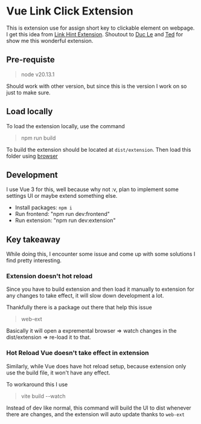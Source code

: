 # Vue Link Click Extension
This is extension use for assign short key to clickable element on webpage. I get this idea from [Link Hint Extension](https://chromewebstore.google.com/detail/link-hints/kjjgifdfplpegljdfnpmbjmkngdilmkd?pli=1). Shoutout to [Duc Le](https://github.com/dealoux) and [Ted](https://github.com/tednguyendev) for show me this wonderful extension.

## Pre-requiste
> node v20.13.1

Should work with other version, but since this is the version I work on so just to make sure.


## Load locally
To load the extension locally, use the command
> npm run build

To build the extension should be located at `dist/extension`. Then load this folder using [browser](https://developer.chrome.com/docs/extensions/get-started/tutorial/hello-world#load-unpacked)

## Development
I use Vue 3 for this, well because why not :v, plan to implement some settings UI or maybe extend something else.

- Install packages: `npm i`
- Run frontend: "npm run dev:frontend"
- Run extension: "npm run dev:extension"

## Key takeaway
While doing this, I encounter some issue and come up with some solutions I find pretty interesting.

### Extension doesn't hot reload
Since you have to build extension and then load it manually to extension for any changes to take effect, it will slow down development a lot.

Thankfully there is a package out there that help this issue
> web-ext

Basically it will open a expremental browser => watch changes in the dist/extension => re-load it to that.

### Hot Reload Vue doesn't take effect in extension
Similarly, while Vue does have hot reload setup, because extension only use the build file, it won't have any effect.

To workaround this I use
> vite build --watch

Instead of dev like normal, this command will build the UI to dist whenever there are changes, and the extension will auto update thanks to `web-ext`

